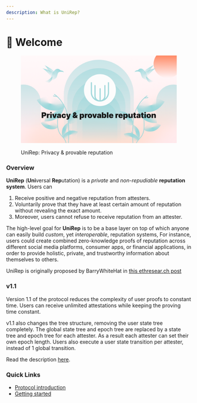 ```yaml
---
description: What is UniRep?
---
```


# 👏 Welcome

<figure><img src=".gitbook/assets/repository-unirep.png" alt="UniRep: Privacy &#x26; provable reputation"><figcaption><p>UniRep: Privacy &#x26; provable reputation</p></figcaption></figure>

### Overview

**UniRep** (**Uni**versal **Rep**utation) is a _private_ and _non-repudiable_ **reputation system**. Users can&#x20;

1. Receive positive and negative reputation from attesters.
2. Voluntarily prove that they have at least certain amount of reputation without revealing the exact amount.&#x20;
3. Moreover, users cannot refuse to receive reputation from an attester.

The high-level goal for **UniRep** is to be a base layer on top of which anyone can easily build _custom_, yet _interoperable_, reputation systems, For instance, users could create combined zero-knowledge proofs of reputation across different social media platforms, consumer apps, or financial applications, in order to provide holistic, private, and trustworthy information about themselves to others.

UniRep is originally proposed by BarryWhiteHat in [this ethresear.ch post](https://ethresear.ch/t/anonymous-reputation-risking-and-burning/3926)

### v1.1

Version 1.1 of the protocol reduces the complexity of user proofs to constant time. Users can receive unlimited attestations while keeping the proving time constant.

v1.1 also changes the tree structure, removing the user state tree completely. The global state tree and epoch tree are replaced by a state tree and epoch tree for each attester. As a result each attester can set their own epoch length. Users also execute a user state transition per attester, instead of 1 global transition.

Read the description [here](https://github.com/unirep/unirep/issues/134).

### Quick Links

* [Protocol introduction](introduction.md)
* [Getting started](getting-started/)



